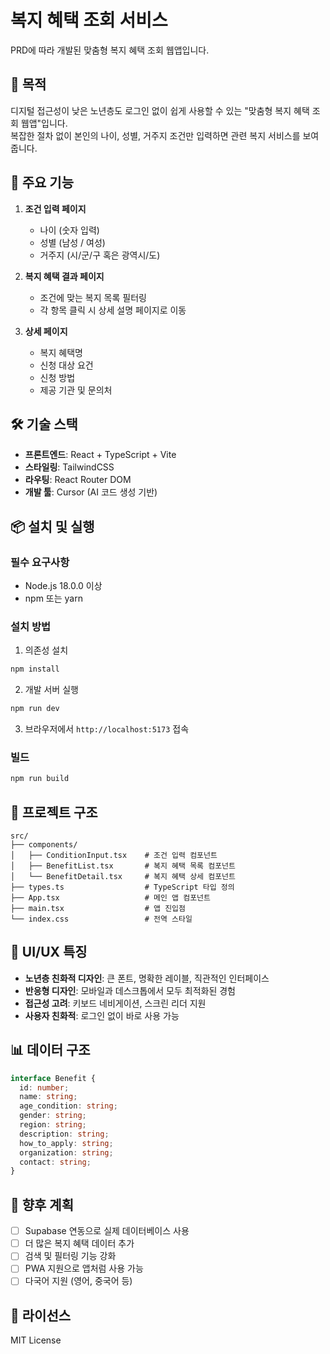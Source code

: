 # 복지 혜택 조회 서비스

PRD에 따라 개발된 맞춤형 복지 혜택 조회 웹앱입니다.

## 🎯 목적

디지털 접근성이 낮은 노년층도 로그인 없이 쉽게 사용할 수 있는 "맞춤형 복지 혜택 조회 웹앱"입니다.  
복잡한 절차 없이 본인의 나이, 성별, 거주지 조건만 입력하면 관련 복지 서비스를 보여줍니다.

## 🧭 주요 기능

1. **조건 입력 페이지**
   - 나이 (숫자 입력)
   - 성별 (남성 / 여성)
   - 거주지 (시/군/구 혹은 광역시/도)

2. **복지 혜택 결과 페이지**
   - 조건에 맞는 복지 목록 필터링
   - 각 항목 클릭 시 상세 설명 페이지로 이동

3. **상세 페이지**
   - 복지 혜택명
   - 신청 대상 요건
   - 신청 방법
   - 제공 기관 및 문의처

## 🛠️ 기술 스택

- **프론트엔드**: React + TypeScript + Vite
- **스타일링**: TailwindCSS
- **라우팅**: React Router DOM
- **개발 툴**: Cursor (AI 코드 생성 기반)

## 📦 설치 및 실행

### 필수 요구사항
- Node.js 18.0.0 이상
- npm 또는 yarn

### 설치 방법

1. 의존성 설치
```bash
npm install
```

2. 개발 서버 실행
```bash
npm run dev
```

3. 브라우저에서 `http://localhost:5173` 접속

### 빌드

```bash
npm run build
```

## 📁 프로젝트 구조

```
src/
├── components/
│   ├── ConditionInput.tsx    # 조건 입력 컴포넌트
│   ├── BenefitList.tsx       # 복지 혜택 목록 컴포넌트
│   └── BenefitDetail.tsx     # 복지 혜택 상세 컴포넌트
├── types.ts                  # TypeScript 타입 정의
├── App.tsx                   # 메인 앱 컴포넌트
├── main.tsx                  # 앱 진입점
└── index.css                 # 전역 스타일
```

## 🎨 UI/UX 특징

- **노년층 친화적 디자인**: 큰 폰트, 명확한 레이블, 직관적인 인터페이스
- **반응형 디자인**: 모바일과 데스크톱에서 모두 최적화된 경험
- **접근성 고려**: 키보드 네비게이션, 스크린 리더 지원
- **사용자 친화적**: 로그인 없이 바로 사용 가능

## 📊 데이터 구조

```typescript
interface Benefit {
  id: number;
  name: string;
  age_condition: string;
  gender: string;
  region: string;
  description: string;
  how_to_apply: string;
  organization: string;
  contact: string;
}
```

## 🚀 향후 계획

- [ ] Supabase 연동으로 실제 데이터베이스 사용
- [ ] 더 많은 복지 혜택 데이터 추가
- [ ] 검색 및 필터링 기능 강화
- [ ] PWA 지원으로 앱처럼 사용 가능
- [ ] 다국어 지원 (영어, 중국어 등)

## 📝 라이선스

MIT License 
